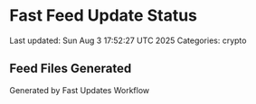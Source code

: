 # Fast Feed Update Status
Last updated: Sun Aug  3 17:52:27 UTC 2025
Categories: crypto

## Feed Files Generated

Generated by Fast Updates Workflow
